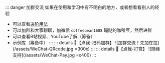 ::: danger 加群交流
如果在使用和学习中有不明白的地方，或者想看看别人的经验
- 可以查看[进阶用法](/zh/advanced)
- 可以加群和大家聊聊，加微信 `coffeebean1688` 蹦跶的咖啡豆，然后进群
- 可以查看B站视频、YouTube了解（筹备）
- 示例库（筹备中）
:::
::: details 🌱【点我-扫码加群】
![加群交流！先加在拉](/assets/WeChat-QRcode.jpg =300x) 
::: 
::: details 🍻【点我-打赏】
![随缘支持](/assets/WeChat-Pay.jpg =x400)
::: 

